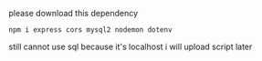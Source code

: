 please download this dependency

```
npm i express cors mysql2 nodemon dotenv
```

still cannot use sql because it's localhost i will upload script later
